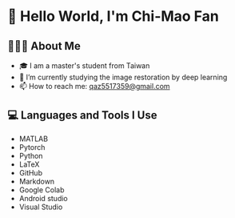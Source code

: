 # 👋 Hello World, I'm Chi-Mao Fan 

## 👨🏻‍💻  About Me 
- 🎓 I am a master's student from Taiwan
- 🌱 I’m currently studying the image restoration by deep learning
- 📫 How to reach me: qaz5517359@gmail.com


## 💻  Languages and Tools I Use
- MATLAB
- Pytorch
- Python
- LaTeX
- GitHub
- Markdown
- Google Colab
- Android studio
- Visual Studio
